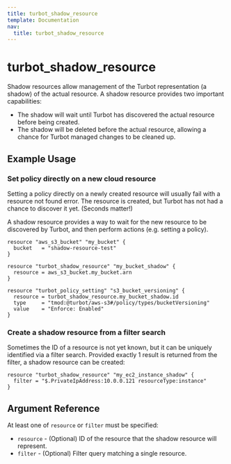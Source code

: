 ```yaml
---
title: turbot_shadow_resource
template: Documentation
nav:
  title: turbot_shadow_resource
---
```


# turbot\_shadow\_resource

Shadow resources allow management of the Turbot representation (a shadow) of
the actual resource. A shadow resource provides two important capabilities:
* The shadow will wait until Turbot has discovered the actual resource before being created.
* The shadow will be deleted before the actual resource, allowing a chance for Turbot managed changes to be cleaned up.


## Example Usage

### Set policy directly on a new cloud resource

Setting a policy directly on a newly created resource will usually fail with
a resource not found error. The resource is created, but Turbot has not had
a chance to discover it yet. (Seconds matter!)

A shadow resource provides a way to wait for the new resource to be discovered
by Turbot, and then perform actions (e.g. setting a policy).

```hcl
resource "aws_s3_bucket" "my_bucket" {
  bucket   = "shadow-resource-test"
}

resource "turbot_shadow_resource" "my_bucket_shadow" {
  resource = aws_s3_bucket.my_bucket.arn
}

resource "turbot_policy_setting" "s3_bucket_versioning" {
  resource = turbot_shadow_resource.my_bucket_shadow.id
  type     = "tmod:@turbot/aws-s3#/policy/types/bucketVersioning"
  value    = "Enforce: Enabled"
}
```

### Create a shadow resource from a filter search

Sometimes the ID of a resource is not yet known, but it can be uniquely
identified via a filter search. Provided exactly 1 result is returned
from the filter, a shadow resource can be created:

```hcl
resource "turbot_shadow_resource" "my_ec2_instance_shadow" {
  filter = "$.PrivateIpAddress:10.0.0.121 resourceType:instance"
}
```


## Argument Reference

At least one of `resource` or `filter` must be specified:

- `resource` - (Optional) ID of the resource that the shadow resource will represent.
- `filter` - (Optional) Filter query matching a single resource.
